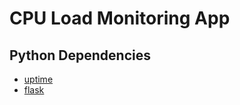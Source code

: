 # CPU Load Monitoring App

## Python Dependencies
* [uptime](http://pythonhosted.org//uptime/)
* [flask](http://flask.pocoo.org/docs/0.10/)

